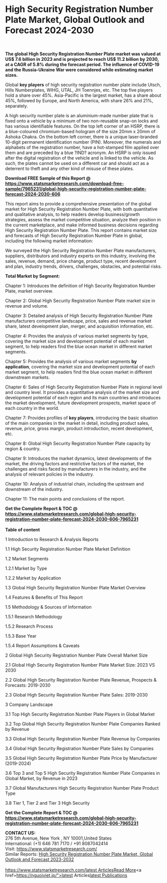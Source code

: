 <h1>High Security Registration Number Plate Market, Global Outlook and Forecast 2024-2030</h1><br/><p><strong>The global High Security Registration Number Plate market was valued at US$ 7.6 billion in 2023 and is projected to reach US$ 11.2 billion by 2030, at a <strong>CAGR</strong> of 5.8% during the forecast period. The influence of COVID-19 and the Russia-Ukraine War were considered while estimating market sizes.</strong></p><p>Global <strong>key players</strong> of high security registration number plate include Utsch, Hills Numberplates, WIHG, UTAL, JH Toennjes, etc. The top five players hold a share over 45%. Asia-Pacific is the largest market, has a share about 45%, followed by Europe, and North America, with share 26% and 21%, separately.</p><p>A high security number plate is an aluminium-made number plate that is fixed onto a vehicle by a minimum of two non-reusable snap-on locks and has various identifiable features. On the top left corner of an HSRP, there is a blue-coloured chromium-based hologram of the size 20mm x 20mm of Ashoka Chakra. On the bottom left corner, there is a unique laser-branded 10-digit permanent identification number (PIN). Moreover, the numerals and alphabets of the registration number, have a hot-stamped film applied over them and are preceded by a blue ?IND? acronym. An HSRP is only issued after the digital registration of the vehicle and is linked to the vehicle. As such, the plates cannot be used on a different car and should act as a deterrent to theft and any other kind of misuse of these plates.</p><p><strong>Download FREE Sample of this Report @ <a href="https://www.statsmarketresearch.com/download-free-sample/7965231/global-high-security-registration-number-plate-forecast-2024-2030-606">https://www.statsmarketresearch.com/download-free-sample/7965231/global-high-security-registration-number-plate-forecast-2024-2030-606</a></strong></p><p>This report aims to provide a comprehensive presentation of the global market for High Security Registration Number Plate, with both quantitative and qualitative analysis, to help readers develop business/growth strategies, assess the market competitive situation, analyze their position in the current marketplace, and make informed business decisions regarding High Security Registration Number Plate. This report contains market size and forecasts of High Security Registration Number Plate in global, including the following market information:</p><p>We surveyed the High Security Registration Number Plate manufacturers, suppliers, distributors and industry experts on this industry, involving the sales, revenue, demand, price change, product type, recent development and plan, industry trends, drivers, challenges, obstacles, and potential risks.</p><p><strong>Total Market by Segment:</strong></p><p>Chapter 1: Introduces the definition of High Security Registration Number Plate, market overview.</p><p>Chapter 2: Global High Security Registration Number Plate market size in revenue and volume.</p><p>Chapter 3: Detailed analysis of High Security Registration Number Plate manufacturers competitive landscape, price, sales and revenue market share, latest development plan, merger, and acquisition information, etc.</p><p>Chapter 4: Provides the analysis of various market segments by type, covering the market size and development potential of each market segment, to help readers find the blue ocean market in different market segments.</p><p>Chapter 5: Provides the analysis of various market segments <strong>by application</strong>, covering the market size and development potential of each market segment, to help readers find the blue ocean market in different downstream markets.</p><p>Chapter 6: Sales of High Security Registration Number Plate in regional level and country level. It provides a quantitative analysis of the market size and development potential of each region and its main countries and introduces the market development, future development prospects, market space of each country in the world.</p><p>Chapter 7: Provides profiles of <strong>key players</strong>, introducing the basic situation of the main companies in the market in detail, including product sales, revenue, price, gross margin, product introduction, recent development, etc.</p><p>Chapter 8: Global High Security Registration Number Plate capacity by region & country.</p><p>Chapter 9: Introduces the market dynamics, latest developments of the market, the driving factors and restrictive factors of the market, the challenges and risks faced by manufacturers in the industry, and the analysis of relevant policies in the industry.</p><p>Chapter 10: Analysis of industrial chain, including the upstream and downstream of the industry.</p><p>Chapter 11: The main points and conclusions of the report.</p><div><b>Get the Complete Report & TOC @ <a href="https://www.statsmarketresearch.com/global-high-security-registration-number-plate-forecast-2024-2030-606-7965231">https://www.statsmarketresearch.com/global-high-security-registration-number-plate-forecast-2024-2030-606-7965231</a></b></div><br><b>Table of content</b><p>1 Introduction to Research & Analysis Reports<br />
 
  1.1 High Security Registration Number Plate Market Definition<br />
 
  1.2 Market Segments<br />
 
  1.2.1 Market by Type<br />
 
  1.2.2 Market by Application<br />
 
  1.3 Global High Security Registration Number Plate Market Overview<br />
 
  1.4 Features & Benefits of This Report<br />
 
  1.5 Methodology & Sources of Information<br />
 
  1.5.1 Research Methodology<br />
 
  1.5.2 Research Process<br />
 
  1.5.3 Base Year<br />
 
  1.5.4 Report Assumptions & Caveats<br />
 
 2 Global High Security Registration Number Plate Overall Market Size<br />
 
  2.1 Global High Security Registration Number Plate Market Size: 2023 VS 2030<br />
 
  2.2 Global High Security Registration Number Plate Revenue, Prospects & Forecasts: 2019-2030<br />
 
  2.3 Global High Security Registration Number Plate Sales: 2019-2030<br />
 
 3 Company Landscape<br />
 
  3.1 Top High Security Registration Number Plate Players in Global Market<br />
 
  3.2 Top Global High Security Registration Number Plate Companies Ranked by Revenue<br />
 
  3.3 Global High Security Registration Number Plate Revenue by Companies<br />
 
  3.4 Global High Security Registration Number Plate Sales by Companies<br />
 
  3.5 Global High Security Registration Number Plate Price by Manufacturer (2019-2024)<br />
 
  3.6 Top 3 and Top 5 High Security Registration Number Plate Companies in Global Market, by Revenue in 2023<br />
 
  3.7 Global Manufacturers High Security Registration Number Plate Product Type<br />
 
  3.8 Tier 1, Tier 2 and Tier 3 High Security <br><div><b>Get the Complete Report & TOC @ <a href="https://www.statsmarketresearch.com/global-high-security-registration-number-plate-forecast-2024-2030-606-7965231">https://www.statsmarketresearch.com/global-high-security-registration-number-plate-forecast-2024-2030-606-7965231</a></b></div></p> <b>CONTACT US:</b><br>276 5th Avenue, New York , NY 10001,United States<br>International: (+1) 646 781 7170 / +91 8087042414<br>Visit: <a href="https://www.statsmarketresearch.com/">https://www.statsmarketresearch.com/</a><br>Similar Reports: <a href="https://www.statsmarketresearch.com/global-high-security-registration-number-plate-forecast-2024-2030-606-7965231">High Security Registration Number Plate Market, Global Outlook and Forecast 2023-2032</a><br/><br/><a href="https://gyeongbokgung.com">https://www.statsmarketresearch.com/</a><a href="https://hallyeomaritime.com">latest Articles</a><a href="https://jingwansa.com">Read More</a><a href=https://nguoiviet.jp/">latest Articles</a><a href="https://www.intelmarketresearch.com/">latest Publications</a>